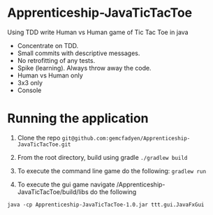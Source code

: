 # Apprenticeship-JavaTicTacToe
Using TDD write Human vs Human game of Tic Tac Toe in java

- Concentrate on TDD.
- Small commits with descriptive messages.
- No retrofitting of any tests.
- Spike (learning). Always throw away the code.
- Human vs Human only
- 3x3 only
- Console


# Running the application

1. Clone the repo `git@github.com:gemcfadyen/Apprenticeship-JavaTicTacToe.git`

1. From the root directory, build using gradle `./gradlew build`

1. To execute the command line game do the following: `gradlew run`

1. To execute the gui game navigate /Apprenticeship-JavaTicTacToe/build/libs do the following

`java -cp Apprenticeship-JavaTicTacToe-1.0.jar ttt.gui.JavaFxGui`
